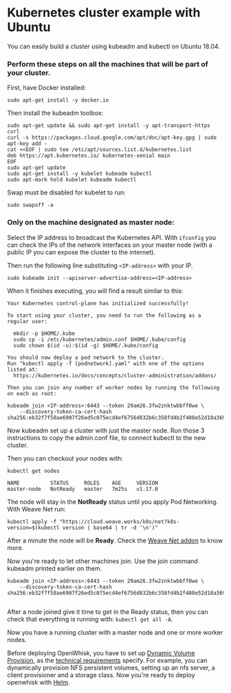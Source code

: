 # Kubernetes cluster example with Ubuntu

You can easily build a cluster using kubeadm and kubectl on Ubuntu 18.04. 

### Perform these steps on **all the machines** that will be part of your cluster.

First, have Docker installed:
``` 
sudo apt-get install -y docker.io 
```

Then install the kubeadm toolbox:
```
sudo apt-get update && sudo apt-get install -y apt-transport-https curl
curl -s https://packages.cloud.google.com/apt/doc/apt-key.gpg | sudo apt-key add -
cat <<EOF | sudo tee /etc/apt/sources.list.d/kubernetes.list
deb https://apt.kubernetes.io/ kubernetes-xenial main
EOF
sudo apt-get update
sudo apt-get install -y kubelet kubeadm kubectl
sudo apt-mark hold kubelet kubeadm kubectl
```

Swap must be disabled for kubelet to run:
```
sudo swapoff -a
```

### Only on the machine designated as **master node**:

Select the IP address to broadcast the Kubernetes API. With ``` ifconfig ``` you can check the IPs of the network interfaces on your master node (with a public IP you can expose the cluster to the internet).

Then run the following line substituting ```<IP-address>``` with your IP.
```
sudo kubeadm init --apiserver-advertise-address=<IP-address>
```
When it finishes executing, you will find a result similar to this:
```
Your Kubernetes control-plane has initialized successfully!

To start using your cluster, you need to run the following as a regular user:

  mkdir -p $HOME/.kube
  sudo cp -i /etc/kubernetes/admin.conf $HOME/.kube/config
  sudo chown $(id -u):$(id -g) $HOME/.kube/config

You should now deploy a pod network to the cluster.
Run "kubectl apply -f [podnetwork].yaml" with one of the options listed at:
  https://kubernetes.io/docs/concepts/cluster-administration/addons/

Then you can join any number of worker nodes by running the following on each as root:

kubeadm join <IP-address>:6443 --token 29am26.3fw2znktwbbff0we \
    --discovery-token-ca-cert-hash sha256:eb32f7f58ae6907f26ed5c075ecd4ef6756d832b6c358fd4b2f408e52d18a369
```
Now kubeadm set up a cluster with just the master node. Run those 3 instructions to copy the admin.conf file, to connect kubectl to the new cluster.

Then you can checkout your nodes with:
```
kubectl get nodes

NAME          STATUS     ROLES    AGE     VERSION
master-node   NotReady   master   7m25s   v1.17.0
```
The node will stay in the **NotReady** status until you apply Pod Networking. With Weave Net run:
```
kubectl apply -f "https://cloud.weave.works/k8s/net?k8s-version=$(kubectl version | base64 | tr -d '\n')"
```
After a minute the node will be **Ready**. Check the [Weave Net addon](https://www.weave.works/docs/net/latest/kubernetes/kube-addon/#install) to know more.

Now you're ready to let other machines join. Use the join command kubeadm printed earlier on them.
```
kubeadm join <IP-address>:6443 --token 29am26.3fw2znktwbbff0we \
    --discovery-token-ca-cert-hash sha256:eb32f7f58ae6907f26ed5c075ecd4ef6756d832b6c358fd4b2f408e52d18a369
    
```
After a node joined give it time to get in the Ready status, then you can check that everything is 
running with: ```kubectl get all -A```.

Now you have a running cluster with a master node and one or more worker nodes.

Before deploying OpenWhisk, you have to set up [Dynamic Volume
Provision](https://kubernetes.io/docs/concepts/storage/dynamic-provisioning/), as the [technical
requirements](docs/k8s-technical-requirements.md) specify. For example, you can dynamically provision NFS persistent volumes, setting up an nfs server, a client provisioner and a storage class. Now you're ready to deploy openwhisk with [Helm](##Helm).